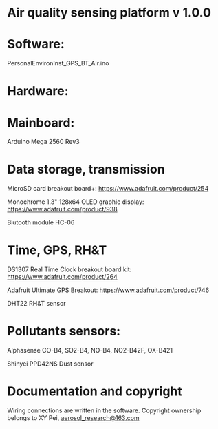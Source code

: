 # Air quality sensing platform v 1.0.0
# Software:
PersonalEnvironInst_GPS_BT_Air.ino 

# Hardware:
# Mainboard:
Arduino Mega 2560 Rev3

# Data storage, transmission
MicroSD card breakout board+: https://www.adafruit.com/product/254

Monochrome 1.3" 128x64 OLED graphic display: https://www.adafruit.com/product/938

Blutooth module HC-06

# Time, GPS, RH&T
DS1307 Real Time Clock breakout board kit: https://www.adafruit.com/product/264

Adafruit Ultimate GPS Breakout: https://www.adafruit.com/product/746

DHT22 RH&T sensor

# Pollutants sensors:
Alphasense CO-B4, SO2-B4, NO-B4, NO2-B42F, OX-B421

Shinyei PPD42NS Dust sensor

# Documentation and copyright
Wiring connections are written in the software. Copyright ownership belongs to XY Pei, aerosol_research@163.com
